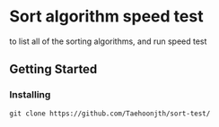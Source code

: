 # Sort algorithm speed test
to list all of the sorting algorithms, and run speed test
## Getting Started
### Installing
```
git clone https://github.com/Taehoonjth/sort-test/
```
